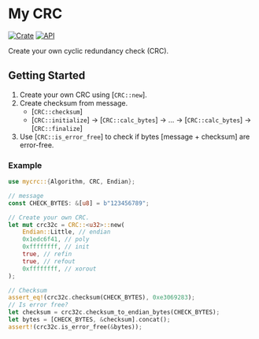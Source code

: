 # My CRC

[![Crate](https://img.shields.io/crates/v/mycrc.svg)](https://crates.io/crates/mycrc)
[![API](https://docs.rs/mycrc/badge.svg)](https://docs.rs/mycrc)

Create your own cyclic redundancy check (CRC).

## Getting Started
1. Create your own CRC using [`CRC::new`].
2. Create checksum from message.
    - [`CRC::checksum`]
    - [`CRC::initialize`] -> [`CRC::calc_bytes`] -> ... -> [`CRC::calc_bytes`] -> [`CRC::finalize`]
3. Use [`CRC::is_error_free`] to check if bytes [message + checksum] are error-free.

### Example
```rust
use mycrc::{Algorithm, CRC, Endian};

// message
const CHECK_BYTES: &[u8] = b"123456789";

// Create your own CRC.
let mut crc32c = CRC::<u32>::new(
    Endian::Little, // endian
    0x1edc6f41, // poly
    0xffffffff, // init
    true, // refin
    true, // refout
    0xffffffff, // xorout
);

// Checksum
assert_eq!(crc32c.checksum(CHECK_BYTES), 0xe3069283);
// Is error free?
let checksum = crc32c.checksum_to_endian_bytes(CHECK_BYTES);
let bytes = [CHECK_BYTES, &checksum].concat();
assert!(crc32c.is_error_free(&bytes));
```
